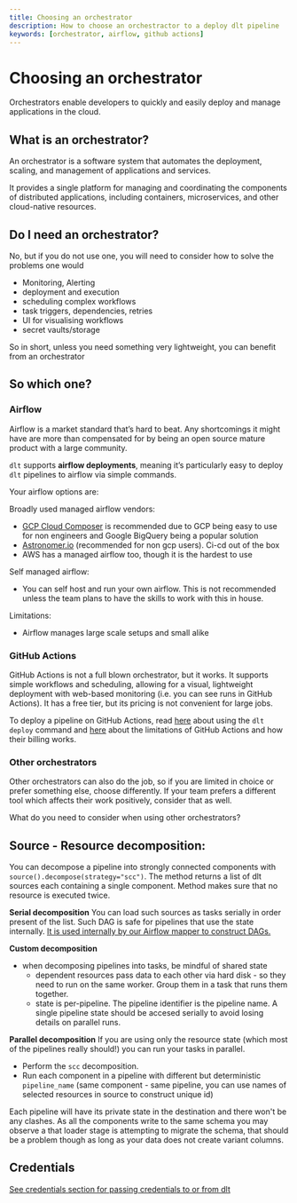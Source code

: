 ```yaml
---
title: Choosing an orchestrator
description: How to choose an orchestractor to a deploy dlt pipeline
keywords: [orchestrator, airflow, github actions]
---
```


# Choosing an orchestrator

Orchestrators enable developers to quickly and easily deploy and manage applications in the cloud.

## What is an orchestrator?

An orchestrator is a software system that automates the deployment, scaling, and management of applications and services.

It provides a single platform for managing and coordinating the components of distributed applications, including containers, microservices, and other cloud-native resources.

## Do I need an orchestrator?

No, but if you do not use one, you will need to consider how to solve the problems one would

- Monitoring, Alerting
- deployment and execution
- scheduling complex workflows
- task triggers, dependencies, retries
- UI for visualising workflows
- secret vaults/storage

So in short, unless you need something very lightweight, you can benefit from an orchestrator

## So which one?

### **Airflow**

Airflow  is a market standard that’s hard to beat. Any shortcomings it might have are more than compensated for by being an open source mature product with a large community.

`dlt` supports **airflow deployments**, meaning it’s particularly easy to deploy `dlt` pipelines to airflow via simple commands.

Your airflow options are:

Broadly used managed airflow vendors:
  - [GCP Cloud Composer](./airflow-gcp-cloud-composer.md) is recommended due to GCP being easy to use for non engineers and Google BigQuery being a popular solution
  - [Astronomer.io](http://Astronomer.io) (recommended for non gcp users). Ci-cd out of the box
  - AWS has a managed airflow too, though it is the hardest to use

Self managed airflow:
- You can self host and run your own airflow. This is not recommended unless the team plans to have the skills to work with this in house.

Limitations:
- Airflow manages large scale setups and small alike

### **GitHub Actions**

GitHub Actions is not a full blown orchestrator, but it works. It supports simple workflows and scheduling, allowing for a visual, lightweight deployment with web-based monitoring (i.e. you can see runs in GitHub Actions). It has a free tier, but its pricing is not convenient for large jobs.

To deploy a pipeline on GitHub Actions, read [here](./walkthroughs/deploy-a-pipeline) about using the `dlt deploy` command and [here](https://docs.github.com/en/actions/learn-github-actions/usage-limits-billing-and-administration) about the limitations of GitHub Actions and how their billing works.

### **Other orchestrators**

Other orchestrators can also do the job, so if you are limited in choice or prefer something else, choose differently.
If your team prefers a different tool which affects their work positively, consider that as well.

What do you need to consider when using other orchestrators?

## Source - Resource decomposition:
You can decompose a pipeline into strongly connected components with `source().decompose(strategy="scc")`. The method returns a list of dlt sources each containing a single component. Method makes sure that no resource is executed twice.

**Serial decomposition**
You can load such sources as tasks serially in order present of the list. Such DAG is safe for pipelines that use the state internally. [It is used internally by our Airflow mapper to construct DAGs.](https://github.com/dlt-hub/dlt/blob/devel/dlt/helpers/airflow_helper.py)

**Custom decomposition**
* when decomposing pipelines into tasks, be mindful of shared state
  * dependent resources pass data to each other via hard disk - so they need to run on the same worker. Group them in a task that runs them together.
  * state is per-pipeline. The pipeline identifier is the pipeline name. A single pipeline state should be accesed serially to avoid losing details on parallel runs.

**Parallel decomposition**
If you are using only the resource state (which most of the pipelines really should!) you can run your tasks in parallel.
* Perform the `scc` decomposition.
* Run each component in a pipeline with different but deterministic `pipeline_name` (same component - same pipeline, you can use names of selected resources in source to construct unique id)

Each pipeline will have its private state in the destination and there won't be any clashes. As all the components write to the same schema you may observe a that loader stage is attempting to migrate the schema, that should be a problem though as long as your data does not create variant columns.

## Credentials

[See credentials section for passing credentials to or from dlt](../../general-usage/credentials.md)